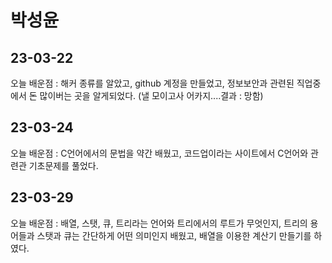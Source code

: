 # 박성윤
## 23-03-22
오늘 배운점 : 해커 종류를 알았고, github 계정을 만들었고, 정보보안과 관련된 직업중에서 돈 많이버는 곳을 알게되었다. (낼 모이고사 어카지....결과 : 망함)

## 23-03-24
오늘 배운점 : C언어에서의 문법을 약간 배웠고, 코드업이라는 사이트에서 C언어와 관련관 기초문제를 풀었다.

## 23-03-29
오늘 배운점 : 배열, 스탯, 큐, 트리라는 언어와 트리에서의 루트가 무엇인지, 트리의 용어들과 스탯과 큐는 간단하게 어떤 의미인지 배웠고, 배열을 이용한 계산기 만들기를 하였다.
